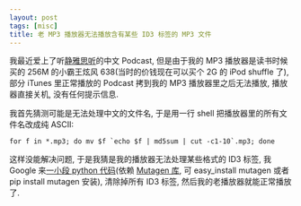 ```yaml
---
layout: post
tags: [misc]
title: 老 MP3 播放器无法播放含有某些 ID3 标签的 MP3 文件
---
```


我最近爱上了听[静雅思听](http://justing.com.cn/)的中文 Podcast, 但是由于我的 MP3 播放器是读书时候买的 256M 的小霸王炫风 638(当时的价钱现在可以买个 2G 的 iPod shuffle 了), 部分 iTunes 里正常播放的 Podcast 拷到我的 MP3 播放器里之后无法播放, 播放器直接关机, 没有任何提示信息.

我首先猜测可能是无法处理中文的文件名, 于是用一行 shell 把播放器里的所有文件名改成纯 ASCII:

    for f in *.mp3; do mv $f `echo $f | md5sum | cut -c1-10`.mp3; done

这样没能解决问题, 于是我猜是我的播放器无法处理某些格式的 ID3 标签, 我 Google 来[一小段 python 代码](http://code.activestate.com/recipes/577139-remove-id3-tags-from-mp3-files/)(依赖 [Mutagen 库](http://code.google.com/p/mutagen/), 可 easy_install mutagen 或者 pip install mutagen 安装), 清除掉所有 ID3 标签, 然后我的老播放器就能正常播放了.
